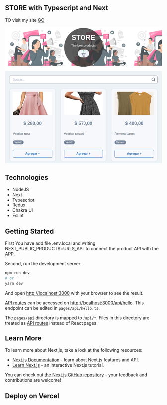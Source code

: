 ## STORE with Typescript and Next

TO visit my site [GO](https://my-store-ashy.vercel.app/)

![alt text](https://github.com/aniicossio1997/my-store/blob/main/my_store.png)

## Technologies
-  NodeJS
-  Next
-  Typescript
-  Redux
-  Chakra UI
-  Eslint

## Getting Started

First You have add file .env.local and writing NEXT_PUBLIC_PRODUCTS=URLS_API, to connect the product API with the APP.

Second, run the development server:

```bash
npm run dev
# or
yarn dev
```

And open [http://localhost:3000](http://localhost:3000) with your browser to see the result.

[API routes](https://nextjs.org/docs/api-routes/introduction) can be accessed on [http://localhost:3000/api/hello](http://localhost:3000/api/hello). This endpoint can be edited in `pages/api/hello.ts`.

The `pages/api` directory is mapped to `/api/*`. Files in this directory are treated as [API routes](https://nextjs.org/docs/api-routes/introduction) instead of React pages.

## Learn More

To learn more about Next.js, take a look at the following resources:

- [Next.js Documentation](https://nextjs.org/docs) - learn about Next.js features and API.
- [Learn Next.js](https://nextjs.org/learn) - an interactive Next.js tutorial.

You can check out [the Next.js GitHub repository](https://github.com/vercel/next.js/) - your feedback and contributions are welcome!

## Deploy on Vercel
